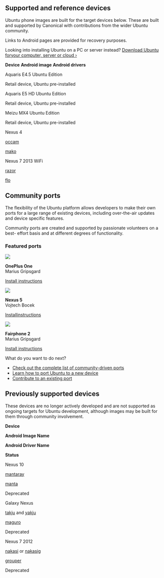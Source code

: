 





## Supported and reference devices

Ubuntu phone images are built for the target devices below. These are built
and supported by Canonical with contributions from the wider Ubuntu community.

Links to Android pages are provided for recovery purposes.

Looking into installing Ubuntu on a PC or server instead? [Download Ubuntu foryour computer, server or cloud ›](http://www.ubuntu.com/download)

**Device**
**Android image**
**Android drivers**

Aquaris E4.5 Ubuntu Edition

Retail device, Ubuntu pre-installed

Aquaris E5 HD Ubuntu Edition

Retail device, Ubuntu pre-installed

Meizu MX4 Ubuntu Edition

Retail device, Ubuntu pre-installed

Nexus 4

[occam](https://developers.google.com/android/nexus/images#occam)

[mako](https://developers.google.com/android/nexus/drivers#mako)

Nexus 7 2013 WiFi

[razor](https://developers.google.com/android/nexus/images#razor)

[flo](https://developers.google.com/android/nexus/drivers#flo)





## Community ports

The flexibility of the Ubuntu platform allows developers to make their own
ports for a large range of existing devices, including over-the-air updates
and device specific features.

Community ports are created and supported by passionate volunteers on a best-
effort basis and at different degrees of functionality.

### Featured ports

![](/static/devportal_uploaded/f365ca35-b466-4bd9-956a-9a3b7c3fac09-cms_page_media/27/tel_blank.png)

**OnePlus One**  
Marius Gripsgard

[Install instructions](https://devices.ubports.com/#/bacon)

![](/static/devportal_uploaded/f365ca35-b466-4bd9-956a-9a3b7c3fac09-cms_page_media/27/tel_blank.png)

**Nexus 5**  
Vojtech Bocek

[Installinstructions](https://wiki.ubuntu.com/Touch/Devices#Server_at_http:.2BAC8ALw-system-image.tasemnice.eu)

![](/static/devportal_uploaded/f365ca35-b466-4bd9-956a-9a3b7c3fac09-cms_page_media/27/tel_blank.png)

**Fairphone 2**  
Marius Gripsgard

[Install instructions](https://devices.ubports.com/#/FP2)

What do you want to do next?

  * [Check out the complete list of community-driven ports](https://wiki.ubuntu.com/Touch/Devices)
  * [Learn how to port Ubuntu to a new device](https://developer.ubuntu.com/en/start/ubuntu-for-devices/porting-new-device)
  * [Contribute to an existing port](https://webchat.freenode.net/?channels=ubuntu-touch)





## Previously supported devices

These devices are no longer actively developed and are not supported as
ongoing targets for Ubuntu development, although images may be built for them
through community involvement.

**Device**

**Android Image Name**

**Android Driver Name**

**Status**

Nexus 10

[mantaray](https://developers.google.com/android/nexus/images#mantaray)

[manta](https://developers.google.com/android/nexus/drivers#manta)

Deprecated

Galaxy Nexus

[takju](https://developers.google.com/android/nexus/images#takju) and
[yakju](https://developers.google.com/android/nexus/images#yakju)

[maguro](https://developers.google.com/android/nexus/drivers#maguro)

Deprecated

Nexus 7 2012

[nakasi](https://developers.google.com/android/nexus/images#nakasi) or
[nakasig](https://developers.google.com/android/nexus/images#nakasig)

[grouper](https://developers.google.com/android/nexus/drivers#grouper)

Deprecated





